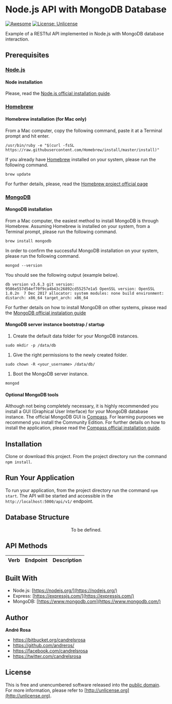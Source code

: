 # Node.js API with MongoDB Database

[![Awesome](https://cdn.rawgit.com/sindresorhus/awesome/d7305f38d29fed78fa85652e3a63e154dd8e8829/media/badge.svg)](https://github.com/andreros/)
[![License: Unlicense](https://img.shields.io/badge/license-Unlicense-blue.svg)](http://unlicense.org/)

Example of a RESTful API implemented in Node.js with MongoDB database interaction.


## Prerequisites

### [Node.js](https://nodejs.org/en/download/)

#### Node installation

Please, read the [Node.js official installation guide](https://github.com/nodejs/node/wiki/Installation).

### [Homebrew](https://brew.sh/)

#### Homebrew installation (for Mac only)

From a Mac computer, copy the following command, paste it at a Terminal prompt and hit enter.

`/usr/bin/ruby -e "$(curl -fsSL https://raw.githubusercontent.com/Homebrew/install/master/install)"`

If you already have [Homebrew](https://brew.sh/) installed on your system, please run the following command.

`brew update`

For further details, please, read the [Homebrew project official page](https://brew.sh/)

### [MongoDB](https://www.mongodb.com/)

#### MongoDB installation

From a Mac computer, the easiest method to install MongoDB is through Homebrew. Assuming Homebrew is installed on
your system, from a Terminal prompt, please run the following command.

`brew install mongodb`

In order to confirm the successful MongoDB installation on your system, please run the following command.

`mongod --version`

You should see the following output (example below).

`db version v3.6.3
git version: 9586e557d54ef70f9ca4b43c26892cd55257e1a5
OpenSSL version: OpenSSL 1.0.2n  7 Dec 2017
allocator: system
modules: none
build environment:
    distarch: x86_64
    target_arch: x86_64`

For further details on how to install MongoDB on other systems, please read the
[MongoDB official instalation guide](https://docs.mongodb.com/manual/administration/install-community/)

#### MongoDB server instance bootstrap / startup

1. Create the default data folder for your MongoDB instances.

`sudo mkdir -p /data/db`

1. Give the right permissions to the newly created folder.

`sudo chown -R <your_username> /data/db/`

1. Boot the MongoDB server instance.

`mongod`

#### Optional MongoDB tools

Although not being completely necessary, it is highly recommended you install a GUI (Graphical User Interface) for
your MongoDB database instance. The official MongoDB GUI is [Compass](https://www.mongodb.com/download-center?#compass).
For learning purposes we recommend you install the Community Edition. For further details on how to install the application,
please read the [Compass official installation guide](https://docs.mongodb.com/compass/current/install/).


## Installation

Clone or download this project. From the project directory run the command `npm install`.


## Run Your Application

To run your application, from the project directory run the command `npm start`. The API will
be started and accessible in the `http://localhost:5000/api/v1/` endpoint.


## Database Structure

<p align="center">
    To be defined.
</p>


## API Methods

| Verb | Endpoint | Description |
| --- | --- | --- |


## Built With

*  Node.js: [https://nodejs.org/](https://nodejs.org/)
*  Express: [https://expressjs.com/](https://expressjs.com/)
*  MongoDB: [https://www.mongodb.com](https://www.mongodb.com/)


## Author

**André Rosa**

* <https://bitbucket.org/candrelsrosa>
* <https://github.com/andreros/>
* <https://facebook.com/candrelsrosa>
* <https://twitter.com/candrelsrosa>


## License

This is free and unencumbered software released into the [public domain](UNLICENSE.txt). For more information,
please refer to [http://unlicense.org](http://unlicense.org).
